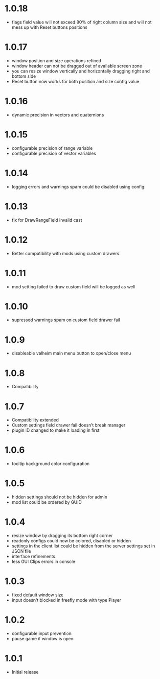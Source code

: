 # 1.0.18
* flags field value will not exceed 80% of right column size and will not mess up with Reset buttons positions

# 1.0.17
* window position and size operations refined
* window header can not be dragged out of available screen zone
* you can resize window vertically and horizontally dragging right and bottom side
* Reset button now works for both position and size config value

# 1.0.16
* dynamic precision in vectors and quaternions

# 1.0.15
* configurable precision of range variable
* configurable precision of vector variables

# 1.0.14
* logging errors and warnings spam could be disabled using config

# 1.0.13
* fix for DrawRangeField invalid cast

# 1.0.12
* Better compatibility with mods using custom drawers

# 1.0.11
* mod setting failed to draw custom field will be logged as well

# 1.0.10
* supressed warnings spam on custom field drawer fail

# 1.0.9
* disableable valheim main menu button to open/close menu

# 1.0.8
* Compatibility

# 1.0.7
* Compatibility extended
* Custom settings field drawer fail doesn't break manager
* plugin ID changed to make it loading in first

# 1.0.6
* tooltip background color configuration

# 1.0.5
* hidden settings should not be hidden for admin
* mod list could be ordered by GUID

# 1.0.4
* resize window by dragging its bottom right corner
* readonly configs could now be colored, disabled or hidden
* settings in the client list could be hidden from the server settings set in JSON file
* interface refinements
* less GUI Clips errors in console

# 1.0.3
* fixed default window size
* input doesn't blocked in freefly mode with type Player

# 1.0.2
* configurable input prevention
* pause game if window is open

# 1.0.1
* Initial release